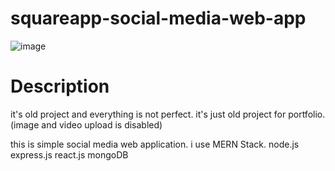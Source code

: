 # squareapp-social-media-web-app
![image](https://user-images.githubusercontent.com/91429684/164483961-fc7242d7-2eb4-446b-8678-90e019456c19.png)

# Description
it's old project and everything is not perfect. 
it's just old project for portfolio.
(image and video upload is disabled)


this is simple social media web application. i use MERN Stack. node.js express.js react.js mongoDB
